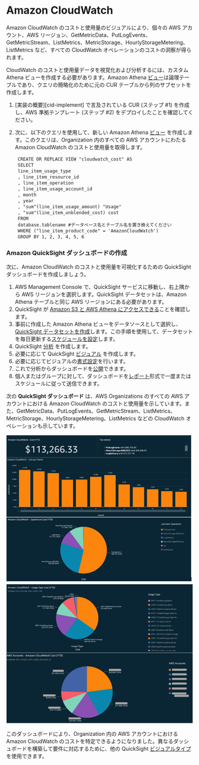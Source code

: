 # Amazon CloudWatch

Amazon CloudWatch のコストと使用量のビジュアルにより、個々の AWS アカウント、AWS リージョン、GetMetricData、PutLogEvents、GetMetricStream、ListMetrics、MetricStorage、HourlyStorageMetering、ListMetrics など、すべての CloudWatch オペレーションのコストの洞察が得られます。

CloudWatch のコストと使用量データを視覚化および分析するには、カスタム Athena ビューを作成する必要があります。Amazon Athena [ビュー][view]は論理テーブルであり、クエリの簡略化のために元の CUR テーブルから列のサブセットを作成します。

1. [実装の概要][cid-implement] で言及されている CUR (ステップ #1) を作成し、AWS 準拠テンプレート (ステップ #2) をデプロイしたことを確認してください。

2. 次に、以下のクエリを使用して、新しい Amazon Athena [ビュー][view] を作成します。このクエリは、Organization 内のすべての AWS アカウントにわたる Amazon CloudWatch のコストと使用量を取得します。

        CREATE OR REPLACE VIEW "cloudwatch_cost" AS
        SELECT
        line_item_usage_type
        , line_item_resource_id
        , line_item_operation
        , line_item_usage_account_id
        , month
        , year
        , "sum"(line_item_usage_amount) "Usage"
        , "sum"(line_item_unblended_cost) cost
        FROM
        database.tablename #データベース名とテーブル名を置き換えてください
        WHERE ("line_item_product_code" = 'AmazonCloudWatch')
        GROUP BY 1, 2, 3, 4, 5, 6

### Amazon QuickSight ダッシュボードの作成

次に、Amazon CloudWatch のコストと使用量を可視化するための QuickSight ダッシュボードを作成しましょう。

1. AWS Management Console で、QuickSight サービスに移動し、右上隅から AWS リージョンを選択します。QuickSight データセットは、Amazon Athena テーブルと同じ AWS リージョンにある必要があります。
2. QuickSight が [Amazon S3 と AWS Athena にアクセスできる][access]ことを確認します。 
3. 事前に作成した Amazon Athena ビューをデータソースとして選択し、[QuickSight データセットを作成][create-dataset]します。この手順を使用して、データセットを毎日更新する[スケジュールを設定][schedule-refresh]します。
4. QuickSight [分析][analysis] を作成します。
5. 必要に応じて QuickSight [ビジュアル][visuals] を作成します。
6. 必要に応じてビジュアルの[書式設定][format]を行います。
7. これで分析からダッシュボードを[公開][publish]できます。
8. 個人またはグループに対して、ダッシュボードを[レポート][report]形式で一度またはスケジュールに従って送信できます。

次の **QuickSight ダッシュボード** は、AWS Organizations のすべての AWS アカウントにおける Amazon CloudWatch のコストと使用量を示しています。また、GetMetricData、PutLogEvents、GetMetricStream、ListMetrics、MetricStorage、HourlyStorageMetering、ListMetrics などの CloudWatch オペレーションも示しています。

![cloudwatch-cost1](../../../images/cloudwatch-cost-1.PNG)
![cloudwatch-cost2](../../../images/cloudwatch-cost-2.PNG)

このダッシュボードにより、Organization 内の AWS アカウントにおける Amazon CloudWatch のコストを特定できるようになりました。異なるダッシュボードを構築して要件に対応するために、他の QuickSight [ビジュアルタイプ][types] を使用できます。


[view]: https://athena-in-action.workshop.aws/30-basics/303-create-view.html
[access]: https://docs.aws.amazon.com/quicksight/latest/user/accessing-data-sources.html
[create-dataset]: https://docs.aws.amazon.com/quicksight/latest/user/create-a-data-set-athena.html
[schedule-refresh]: https://docs.aws.amazon.com/quicksight/latest/user/refreshing-imported-data.html
[analysis]: https://docs.aws.amazon.com/quicksight/latest/user/creating-an-analysis.html
[visuals]: https://docs.aws.amazon.com/quicksight/latest/user/creating-a-visual.html
[format]: https://docs.aws.amazon.com/quicksight/latest/user/formatting-a-visual.html
[publish]: https://docs.aws.amazon.com/quicksight/latest/user/creating-a-dashboard.html
[report]: https://docs.aws.amazon.com/quicksight/latest/user/sending-reports.html 
[types]: https://docs.aws.amazon.com/quicksight/latest/user/working-with-visual-types.html
